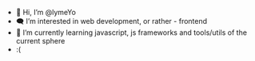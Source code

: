 - 👋 Hi, I’m @lymeYo
- 🗨 I’m interested in web development, or rather - frontend
- 🌱 I’m currently learning javascript, js frameworks and tools/utils of the current sphere
- :(

<!---
lymeYo/lymeYo is a ✨ special ✨ repository because its `README.md` (this file) appears on your GitHub profile.
You can click the Preview link to take a look at your changes.
--->
